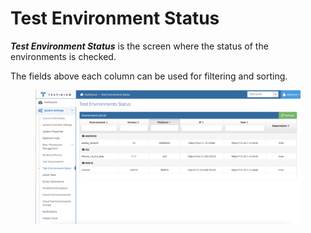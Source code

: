 # Test Environment Status

_**Test Environment Status**_ is the screen where the status of the environments is checked.&#x20;

The fields above each column can be used for filtering and sorting.

<figure><img src="../../.gitbook/assets/Screenshot 2025-02-19 at 13.29.02.png" alt=""><figcaption></figcaption></figure>
